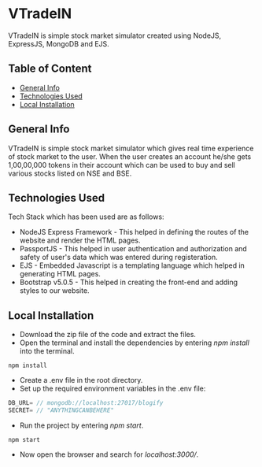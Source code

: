 # VTradeIN
VTradeIN is simple stock market simulator created using NodeJS, ExpressJS, MongoDB and EJS.

## Table of Content
* [General Info](#general-info)
* [Technologies Used](#technologies-used)
* [Local Installation](#local-installation)

## General Info
VTradeIN is simple stock market simulator which gives real time experience of stock market to the user. When the user creates an account he/she gets 1,00,00,000 tokens in their account which can be used to buy and sell various stocks listed on NSE and BSE.<br>

## Technologies Used
Tech Stack which has been used are as follows:<br>
* NodeJS Express Framework - This helped in defining the routes of the website and render the HTML pages.<br>
* PassportJS - This helped in user authentication and authorization and safety of user's data which was entered during registeration.<br>
* EJS - Embedded Javascript is a templating language which helped in generating HTML pages.<br>
* Bootstrap v5.0.5 - This helped in creating the front-end and adding styles to our website.

## Local Installation
* Download the zip file of the code and extract the files.
* Open the terminal and install the dependencies by entering *npm install* into the terminal.
```shell
npm install
```
* Create a .env file in the root directory.
* Set up the required environment variables in the .env file: 
```javascript
DB_URL= // mongodb://localhost:27017/blogify
SECRET= // "ANYTHINGCANBEHERE"
```
* Run the project by entering *npm start*.
```shell
npm start
```
* Now open the browser and search for *localhost:3000/*.<br>
